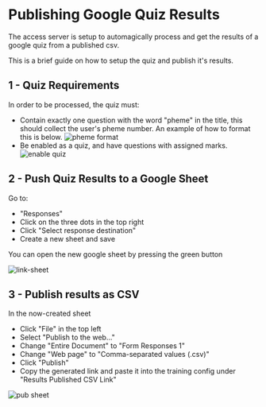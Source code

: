 # Publishing Google Quiz Results

The access server is setup to automagically process and get the results of a google quiz from a published csv.

This is a brief guide on how to setup the quiz and publish it's results.

## 1 - Quiz Requirements

In order to be processed, the quiz must:
- Contain exactly one question with the word "pheme" in the title, this should collect the user's pheme number. An example of how to format this is below.
  ![pheme format](https://i.imgur.com/xI58kfg.png)
- Be enabled as a quiz, and have questions with assigned marks.
  ![enable quiz](https://i.imgur.com/4kbWarh.gif)

## 2 - Push Quiz Results to a Google Sheet

Go to:
  - "Responses"
  - Click on the three dots in the top right
  - Click "Select response destination"
  - Create a new sheet and save

You can open the new google sheet by pressing the green button

![link-sheet](https://i.imgur.com/Ob57JHF.gif)

## 3 - Publish results as CSV

In the now-created sheet
- Click "File" in the top left
- Select "Publish to the web..."
- Change "Entire Document" to "Form Responses 1"
- Change "Web page" to "Comma-separated values (.csv)"
- Click "Publish"
- Copy the generated link and paste it into the training config under "Results Published CSV Link"

![pub sheet](https://i.imgur.com/NJ979jS.gif)